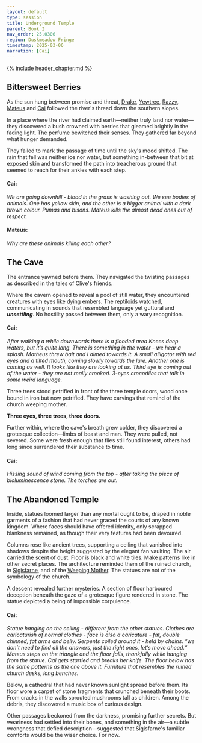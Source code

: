 ```yaml
---
layout: default
type: session
title: Underground Temple
parent: Book I
nav_order: 25.0306
region: Duskmeadow Fringe
timestamp: 2025-03-06
narration: [Cai]
---
```


{% include header_chapter.md %}

## Bittersweet Berries

As the sun hung between promise and threat, [Drake](../../directory/Sigisfarne/Drake.md), [Yewtree](../../directory/Sigisfarne/Yewtree.md), [Razzy](../../directory/Sigisfarne/Razvan.md), [Mateus](../../directory/Sigisfarne/Mateus.md) and [Cai](../../directory/Sigisfarne/Cai.md) followed the river's thread down the southern slopes. 

In a place where the river had claimed earth—neither truly land nor water—they discovered a bush crowned with berries that gleamed brightly in the fading light. The perfume bewitched their senses. They gathered far beyond what hunger demanded.

They failed to mark the passage of time until the sky's mood shifted. The rain that fell was neither ice nor water, but something in-between that bit at exposed skin and transformed the path into treacherous ground that seemed to reach for their ankles with each step.

#### Cai:

*We are going downhill - blood in the grass is washing out. We see bodies of animals. One has yellow skin, and the other is a bigger animal with a dark brown colour. Pumas and bisons. Mateus kills the almost dead ones out of respect.*

#### Mateus:

*Why are these animals killing each other?*

## The Cave

The entrance yawned before them. They navigated the twisting passages as described in the tales of Clive's friends.

Where the cavern opened to reveal a pool of still water, they encountered creatures with eyes like dying embers. The [reptiloids](../../directory/DuskmeadowFringe/Reptiloids.md) watched, communicating in sounds that resembled language yet guttural and ***unsettling***. No hostility passed between them, only a wary recognition.

#### Cai:

*After walking a while downwards there is a flooded area Knees deep waters, but it’s quite long. There is something in the water - we hear a splash. Matheus threw bait and I aimed towards it. A small alligator with red eyes and a tilted mouth, coming slowly towards the lure. Another one is coming as well. It looks like they are looking at us. Third eye is coming out of the water - they are not really crooked. 3-eyes crocodiles that talk in some weird language.*

Three trees stood petrified in front of the three temple doors, wood once bound in iron but now petrified. They have carvings that remind of the church weeping mother.

**Three eyes, three trees, three doors.**

Further within, where the cave's breath grew colder, they discovered a grotesque collection—limbs of beast and man. They were pulled, not severed. Some were fresh enough that flies still found interest, others had long since surrendered their substance to time.

#### Cai:

*Hissing sound of wind coming from the top - after taking the piece of bioluminescence stone. The torches are out.*

## The Abandoned Temple

Inside, statues loomed larger than any mortal ought to be, draped in noble garments of a fashion that had never graced the courts of any known kingdom. Where faces should have offered identity, only scrapped blankness remained, as though their very features had been devoured.

Columns rose like ancient trees, supporting a ceiling that vanished into shadows despite the height suggested by the elegant fan vaulting. The air carried the scent of dust. Floor is black and white tiles. Make patterns like in other secret places. The architecture reminded them of the ruined church, in [Sigisfarne](../../directory/Sigisfarne/index.md), and of the [Weeping Mother](../../directory/weepingMother/index.md). The statues are not of the symbology of the church.

A descent revealed further mysteries. A section of floor harboured deception beneath the gaze of a grotesque figure rendered in stone. The statue depicted a being of impossible corpulence.

#### Cai:

*Statue hanging on the ceiling - different from the other statues. Clothes are caricaturish of normal clothes - face is also a caricature - fat, double chinned, fat arms and belly. Serpents coiled around it - held by chains.
“we don’t need to find all the answers, just the right ones, let’s move ahead.“
Mateus steps on the triangle and the floor falls, thankfully while hanging from the statue. 
Cai gets startled and breaks her knife.
The floor below has the same patterns as the one above it. Furniture that resembles the ruined church desks, long benches.*

Below, a cathedral that had never known sunlight spread before them. Its floor wore a carpet of stone fragments that crunched beneath their boots. From cracks in the walls sprouted mushrooms tall as children. Among the debris, they discovered a music box of curious design.

Other passages beckoned from the darkness, promising further secrets. But weariness had settled into their bones, and something in the air—a subtle wrongness that defied description—suggested that Sigisfarne's familiar comforts would be the wiser choice. For now.

